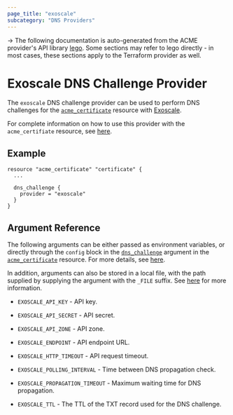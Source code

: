 ```yaml
---
page_title: "exoscale"
subcategory: "DNS Providers"
---
```


-> The following documentation is auto-generated from the ACME
provider's API library [lego](https://go-acme.github.io/lego/).  Some
sections may refer to lego directly - in most cases, these sections
apply to the Terraform provider as well.

# Exoscale DNS Challenge Provider

The `exoscale` DNS challenge provider can be used to perform DNS challenges for
the [`acme_certificate`][resource-acme-certificate] resource with
[Exoscale](https://www.exoscale.com/).

[resource-acme-certificate]: ../resources/certificate.md

For complete information on how to use this provider with the `acme_certifiate`
resource, see [here][resource-acme-certificate-dns-challenges].

[resource-acme-certificate-dns-challenges]: ../resources/certificate.md#using-dns-challenges

## Example

```hcl
resource "acme_certificate" "certificate" {
  ...

  dns_challenge {
    provider = "exoscale"
  }
}
```
## Argument Reference

The following arguments can be either passed as environment variables, or
directly through the `config` block in the
[`dns_challenge`][resource-acme-certificate-dns-challenge-arg] argument in the
[`acme_certificate`][resource-acme-certificate] resource. For more details, see
[here][resource-acme-certificate-dns-challenges].

[resource-acme-certificate-dns-challenge-arg]: ../resources/certificate.md#dns_challenge

In addition, arguments can also be stored in a local file, with the path
supplied by supplying the argument with the `_FILE` suffix. See
[here][acme-certificate-file-arg-example] for more information.

[acme-certificate-file-arg-example]: ../resources/certificate.md#using-variable-files-for-provider-arguments

* `EXOSCALE_API_KEY` - API key.
* `EXOSCALE_API_SECRET` - API secret.

* `EXOSCALE_API_ZONE` - API zone.
* `EXOSCALE_ENDPOINT` - API endpoint URL.
* `EXOSCALE_HTTP_TIMEOUT` - API request timeout.
* `EXOSCALE_POLLING_INTERVAL` - Time between DNS propagation check.
* `EXOSCALE_PROPAGATION_TIMEOUT` - Maximum waiting time for DNS propagation.
* `EXOSCALE_TTL` - The TTL of the TXT record used for the DNS challenge.


